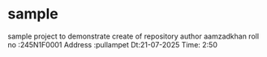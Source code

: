 # sample
sample project to demonstrate create of repository
author aamzadkhan
roll no :245N1F0001
Address :pullampet
Dt:21-07-2025
Time: 2:50
